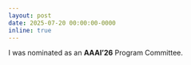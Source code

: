 ```yaml
---
layout: post
date: 2025-07-20 00:00:00-0000
inline: true
---
```


I was nominated as an **AAAI’26** Program Committee.